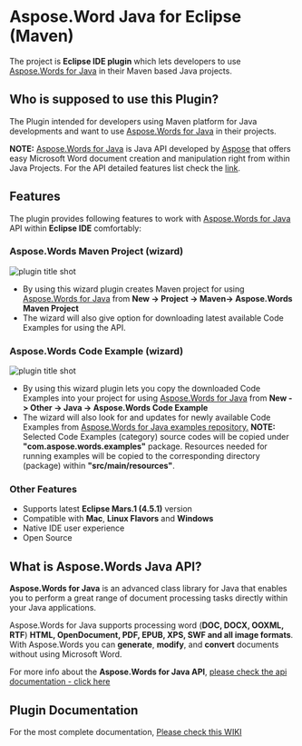 ﻿# **Aspose.Word Java for Eclipse (Maven)**

The project is **Eclipse IDE plugin**  which lets developers to use [Aspose.Words for Java](http://goo.gl/Eg359W) in their Maven based Java projects. 

## Who is supposed to use this **Plugin?**

The Plugin intended for developers using Maven platform for Java developments and want to use [Aspose.Words for Java](http://goo.gl/Eg359W) in their projects.

**NOTE:** [Aspose.Words for Java](http://goo.gl/Eg359W) is Java API developed by [Aspose](http://aspose.com) that offers easy Microsoft Word document creation and manipulation right from within Java Projects. For the API detailed features list check the [link](http://goo.gl/Eg359W).

## **Features**

The plugin provides following features to work with [Aspose.Words for Java](http://goo.gl/Eg359W) API within **Eclipse IDE** comfortably:

### Aspose.Words Maven Project (wizard)
![plugin title shot](http://i.imgur.com/Q4oWEOp.png)
*   By using this wizard plugin creates Maven project for using [Aspose.Words for Java](http://goo.gl/Eg359W) from **New -> Project -> Maven-> Aspose.Words Maven Project**
*   The wizard will also give option for downloading latest available Code Examples for using the API.

### Aspose.Words Code Example (wizard)
![plugin title shot](http://i.imgur.com/9EKXo7f.png)
*   By using this wizard plugin lets you copy the downloaded Code Examples into your project for using [Aspose.Words for Java](http://goo.gl/Eg359W) from **New -> Other -> Java -> Aspose.Words Code Example**
*   The wizard will also look for and updates for newly available Code Examples from [Aspose.Words for Java examples repository.](https://goo.gl/Qx9Hp9)
     **NOTE:** Selected Code Examples (category) source codes will be copied under **"com.aspose.words.examples"** package. Resources needed for running examples will be copied to the corresponding directory (package) within **"src/main/resources"**.	    

### Other Features

*   Supports latest **Eclipse Mars.1 (4.5.1)** version
*   Compatible with **Mac**, **Linux Flavors** and **Windows**
*   Native IDE user experience
*   Open Source

## What is Aspose.Words Java API?

**Aspose.Words for Java** is an advanced class library for Java that enables you to perform a great range of document processing tasks directly within your Java applications.

Aspose.Words for Java supports processing word (**DOC, DOCX, OOXML, RTF**) **HTML, OpenDocument, PDF, EPUB, XPS, SWF and all image formats**. With Aspose.Words you can **generate**, **modify**, and **convert** documents without using Microsoft Word.

For more info about the **Aspose.Words for Java API**, [please check the api documentation - click here](http://www.aspose.com/java/word-component.aspx)

## Plugin Documentation

For the most complete documentation,  [Please check this WIKI](http://www.aspose.com/docs/display/wordsjava/Aspose.Words+Java+for+Eclipse+(Maven))
